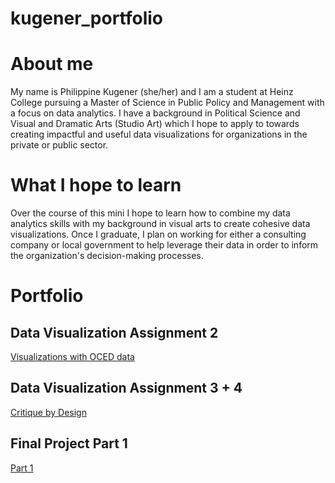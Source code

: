 # kugener_portfolio

# About me

My name is Philippine Kugener (she/her) and I am a student at Heinz College pursuing a Master of Science in Public Policy and Management with a focus on data analytics. I have a background in Political Science and Visual and Dramatic Arts (Studio Art) which I hope to apply to towards creating impactful and useful data visualizations for organizations in the private or public sector. 

# What I hope to learn

Over the course of this mini I hope to learn how to combine my data analytics skills with my background in visual arts to create cohesive data visualizations. Once I graduate, I plan on working for either a consulting company or local government to help leverage their data in order to inform the organization's decision-making processes.

# Portfolio

## Data Visualization Assignment 2

[Visualizations with OCED data](/dataviz2.md)

## Data Visualization Assignment 3 + 4

[Critique by Design](/Assignment34.md)

## Final Project Part 1

[Part 1](/part1.md)

